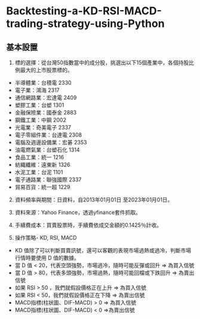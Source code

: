 # Backtesting-a-KD-RSI-MACD-trading-strategy-using-Python

## 基本設置
1. 標的選擇：從台灣50指數當中的成分股，挑選出以下15個產業中，各個持股比例最大的上市股票標的。  

* 半導體業：台積電 2330  
* 電子業：鴻海 2317  
* 通信網路業：宏達電 2409  
* 塑膠工業：台塑 1301  
* 金融保險業：國泰金 2883  
* 鋼鐵工業：中鋼 2002  
* 光電業：奇美電子 2337   
* 電子零組件業：台達電 2308  
* 電腦及週邊設備業：宏碁 2353   
* 油電燃氣業：台塑石化 1314  
* 食品工業：統一 1216  
* 紡織纖維：遠東新 1326  
* 水泥工業：台泥 1101  
* 電子通路業：聯強國際 2337   
* 貿易百貨：統一超 1229  
2. 資料頻率與期間：日資料，自2013年01月01日 至2023年01月01日。
3. 資料來源：Yahoo Finance，透過yfinance套件抓取。
4. 手續費成本：買賣股票時，手續費依成交金額的0.1425％計收。

2. 操作策略- KD, RSI, MACD
* KD 值除了可以判斷買賣訊號，還可以客觀的表現市場過熱或過冷，判斷市場行情時要使用 D 值的數據。  
* 當 D 值 < 20，代表空頭強勢，市場過冷，隨時可能反彈或回升 => 為買入信號  
* 當 D 值 > 80，代表多頭強勢，市場過熱，隨時可能回檔或下跌回升 => 為賣出信號  
* 如果 RSI  > 50 ，我們就假設價格正在上升 =>  為買入信號   
* 如果 RSI < 50，我們就假設價格正在下降 => 為賣出信號  
* MACD指標(柱狀圖、DIF-MACD) > 0 => 為買入信號   
* MACD指標(柱狀圖、DIF-MACD) < 0 =>為賣出信號  
